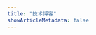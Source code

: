 ```yaml
---
title: "技术博客"
showArticleMetadata: false
---
```


<ClientOnly><Redirect route="/tech0"/></ClientOnly>
